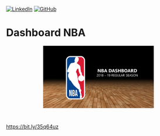 [![LinkedIn](https://img.shields.io/badge/LinkedIn-blue?style=flat&logo=linkedin&labelColor=blue)](https://www.linkedin.com/in/matheuslatorre)
[![GitHub](https://img.shields.io/badge/GitHub-black?style=flat&logo=github&labelColor=grey)](https://github.com/mattlatorre/Portfolio)


# Dashboard NBA


<p align="center">
  <img src = "DATA/IMG/Slide1.JPG" width=60%>
</p>

#



# 

https://bit.ly/35q64uz
